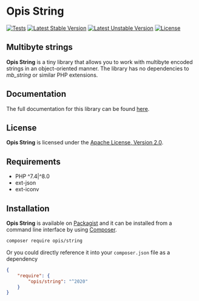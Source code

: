 Opis String
===========
[![Tests](https://github.com/opis/string/workflows/Tests/badge.svg)](https://github.com/opis/string/actions)
[![Latest Stable Version](https://poser.pugx.org/opis/string/version.png)](https://packagist.org/packages/opis/string)
[![Latest Unstable Version](https://poser.pugx.org/opis/string/v/unstable.png)](https://packagist.org/packages/opis/string)
[![License](https://poser.pugx.org/opis/string/license.png)](https://packagist.org/packages/opis/string)

Multibyte strings
----------------------------

**Opis String** is a tiny library that allows you to work with multibyte encoded strings in an object-oriented manner.
The library has no dependencies to *mb_string* or similar PHP extensions.

## Documentation

The full documentation for this library can be found [here][documentation].

## License

**Opis String** is licensed under the [Apache License, Version 2.0][license].

## Requirements

* PHP ^7.4|^8.0
* ext-json
* ext-iconv

## Installation

**Opis String** is available on [Packagist] and it can be installed from a
command line interface by using [Composer].

```bash
composer require opis/string
```

Or you could directly reference it into your `composer.json` file as a dependency

```json
{
    "require": {
        "opis/string": "^2020"
    }
}
```

[documentation]: https://opis.io/string
[license]: https://www.apache.org/licenses/LICENSE-2.0 "Apache License"
[Packagist]: https://packagist.org/packages/opis/string "Packagist"
[Composer]: https://getcomposer.org "Composer"
